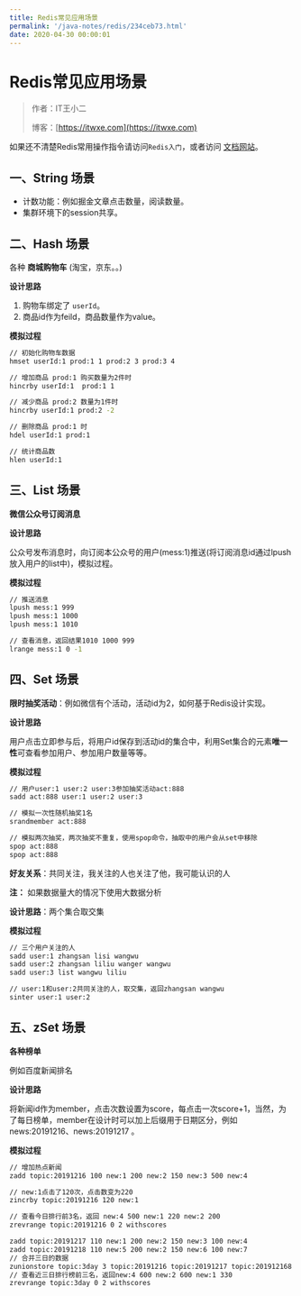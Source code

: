 ```yaml
---
title: Redis常见应用场景
permalink: '/java-notes/redis/234ceb73.html'
date: 2020-04-30 00:00:01
---
```


# Redis常见应用场景

> 作者：IT王小二
>
> 博客：[https://itwxe.com](https://itwxe.com)

如果还不清楚Redis常用操作指令请访问`Redis入门`，或者访问 [文档网站](http://redisdoc.com/)。

## 一、String 场景

- 计数功能：例如掘金文章点击数量，阅读数量。
- 集群环境下的session共享。

## 二、Hash 场景

各种 **商城购物车** (淘宝，京东。。)

**设计思路**

1. 购物车绑定了 `userId`。
2. 商品id作为feild，商品数量作为value。

**模拟过程**

```bash
// 初始化购物车数据
hmset userId:1 prod:1 1 prod:2 3 prod:3 4

// 增加商品 prod:1 购买数量为2件时
hincrby userId:1  prod:1 1

// 减少商品 prod:2 数量为1件时
hincrby userId:1 prod:2 -2

// 删除商品 prod:1 时
hdel userId:1 prod:1

// 统计商品数
hlen userId:1
```

## 三、List 场景

**微信公众号订阅消息**

**设计思路**

公众号发布消息时，向订阅本公众号的用户(mess:1)推送(将订阅消息id通过lpush放入用户的list中)，模拟过程。

**模拟过程**

```bash
// 推送消息
lpush mess:1 999
lpush mess:1 1000
lpush mess:1 1010

// 查看消息，返回结果1010 1000 999
lrange mess:1 0 -1
```

## 四、Set 场景

**限时抽奖活动**：例如微信有个活动，活动id为2，如何基于Redis设计实现。

**设计思路**

用户点击立即参与后，将用户id保存到活动id的集合中，利用Set集合的元素**唯一性**可查看参加用户、参加用户数量等等。

**模拟过程**

```bash
// 用户user:1 user:2 user:3参加抽奖活动act:888
sadd act:888 user:1 user:2 user:3

// 模拟一次性随机抽奖1名
srandmember act:888

// 模拟两次抽奖，两次抽奖不重复，使用spop命令，抽取中的用户会从set中移除
spop act:888
spop act:888
```

**好友关系**：共同关注，我关注的人也关注了他，我可能认识的人

**注：** 如果数据量大的情况下使用大数据分析

**设计思路**：两个集合取交集

**模拟过程**

```bash
// 三个用户关注的人
sadd user:1 zhangsan lisi wangwu
sadd user:2 zhangsan liliu wanger wangwu
sadd user:3 list wangwu liliu

// user:1和user:2共同关注的人，取交集，返回zhangsan wangwu
sinter user:1 user:2
```

## 五、zSet 场景

**各种榜单**

例如百度新闻排名

**设计思路**

将新闻id作为member，点击次数设置为score，每点击一次score+1，当然，为了每日榜单，member在设计时可以加上后缀用于日期区分，例如news:20191216、news:20191217 。

**模拟过程**

```bash
// 增加热点新闻
zadd topic:20191216 100 new:1 200 new:2 150 new:3 500 new:4

// new:1点击了120次，点击数变为220
zincrby topic:20191216 120 new:1

// 查看今日排行前3名，返回 new:4 500 new:1 220 new:2 200
zrevrange topic:20191216 0 2 withscores

zadd topic:20191217 110 new:1 200 new:2 150 new:3 100 new:4
zadd topic:20191218 110 new:5 200 new:2 150 new:6 100 new:7
// 合并三日的数据
zunionstore topic:3day 3 topic:20191216 topic:20191217 topic:201912168
// 查看近三日排行榜前三名，返回new:4 600 new:2 600 new:1 330
zrevrange topic:3day 0 2 withscores
```